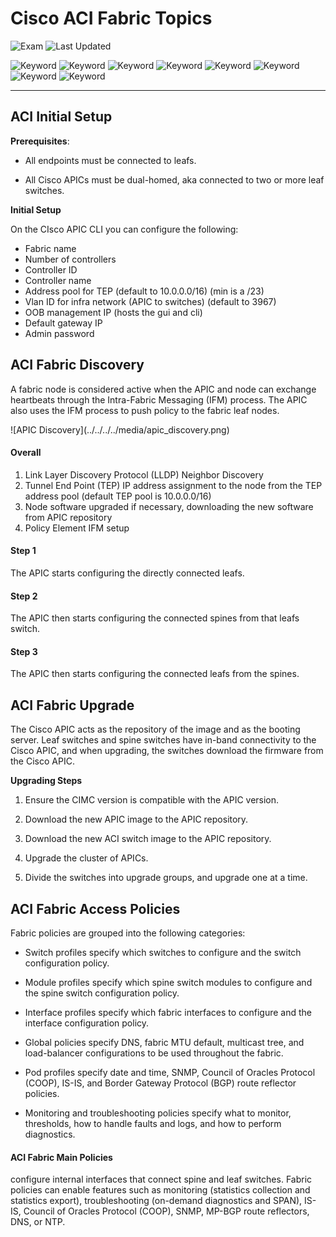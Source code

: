 # Cisco ACI Fabric Topics

![Exam](https://img.shields.io/badge/DCCOR-8A2BE2)
![Last Updated](https://img.shields.io/badge/Last%20Updated-2024--01--11-blue)

![Keyword](https://img.shields.io/badge/ACI-darkgreen)
![Keyword](https://img.shields.io/badge/Application%20Centric%20Infrastructure-darkgreen)
![Keyword](https://img.shields.io/badge/SDN-darkgreen)
![Keyword](https://img.shields.io/badge/Software%20Defined%20Networking-darkgreen)
![Keyword](https://img.shields.io/badge/APIC-darkgreen)
![Keyword](https://img.shields.io/badge/Application%20Policy%20Infrastructure%20Controller-darkgreen)
![Keyword](https://img.shields.io/badge/IFM-darkgreen)
![Keyword](https://img.shields.io/badge/Intra%20Fabric%20Messaging-darkgreen)

<hr>

## ACI Initial Setup

**Prerequisites**:

- All endpoints must be connected to leafs.

- All Cisco APICs must be dual-homed, aka connected to two or more leaf switches.

**Initial Setup**

On the CIsco APIC CLI you can configure the following:

- Fabric name
- Number of controllers
- Controller ID
- Controller name
- Address pool for TEP (default to 10.0.0.0/16) (min is a /23)
- Vlan ID for infra network (APIC to switches) (default to 3967)
- OOB management IP (hosts the gui and cli)
- Default gateway IP
- Admin password

## ACI Fabric Discovery

A fabric node is considered active when the APIC and node can
exchange heartbeats through the Intra-Fabric Messaging (IFM) process. The APIC also uses the IFM process to push policy to the fabric leaf nodes.

<main>![APIC Discovery](../../../../media/apic_discovery.png)</main>

#### Overall

1. Link Layer Discovery Protocol (LLDP) Neighbor Discovery
2. Tunnel End Point (TEP) IP address assignment to the node from the TEP address pool (default TEP pool is 10.0.0.0/16)
3. Node software upgraded if necessary, downloading the new software from APIC repository
4. Policy Element IFM setup

#### Step 1

The APIC starts configuring the directly connected leafs.

#### Step 2

The APIC then starts configuring the connected spines from that leafs switch.

#### Step 3

The APIC then starts configuring the connected leafs from the spines.

## ACI Fabric Upgrade

The Cisco APIC acts as the repository of the image and as the booting server. Leaf switches and spine switches have in-band connectivity to the Cisco APIC, and when upgrading, the switches download the firmware from the Cisco APIC.

**Upgrading Steps**

1. Ensure the CIMC version is compatible with the APIC version.

2. Download the new APIC image to the APIC repository.

3. Download the new ACI switch image to the APIC repository.

4. Upgrade the cluster of APICs.

5. Divide the switches into upgrade groups, and upgrade one at a time.

## ACI Fabric Access Policies

Fabric policies are grouped into the following categories:

- Switch profiles specify which switches to configure and the switch configuration policy.

- Module profiles specify which spine switch modules to configure and the spine switch configuration policy.

- Interface profiles specify which fabric interfaces to configure and the interface configuration policy.

- Global policies specify DNS, fabric MTU default, multicast tree, and load-balancer configurations to be used throughout the fabric.

- Pod profiles specify date and time, SNMP, Council of Oracles Protocol (COOP), IS-IS, and Border Gateway Protocol (BGP) route reflector policies.

- Monitoring and troubleshooting policies specify what to monitor, thresholds, how to handle faults and logs, and how to perform diagnostics.

#### ACI Fabric Main Policies

configure internal interfaces that connect spine and
leaf switches. Fabric policies can enable features such as monitoring (statistics collection and statistics export), troubleshooting (on-demand diagnostics and SPAN), IS-IS,
Council of Oracles Protocol (COOP), SNMP, MP-BGP route reflectors, DNS, or NTP.



